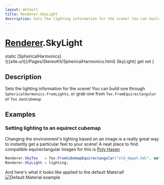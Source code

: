 ```yaml
---
layout: default
title: Renderer.SkyLight
description: Sets the lighting information for the scene! You can build one through SphericalHarmonics.FromLights, or grab one from Tex.FromEquirectangular or Tex.GenCubemap
---
```

# [Renderer]({{site.url}}/Pages/StereoKit/Renderer.html).SkyLight

<div class='signature' markdown='1'>
static [SphericalHarmonics]({{site.url}}/Pages/StereoKit/SphericalHarmonics.html) SkyLight{ get set }
</div>

## Description
Sets the lighting information for the scene! You can
build one through `SphericalHarmonics.FromLights`, or grab one
from `Tex.FromEquirectangular` or `Tex.GenCubemap`


## Examples

### Setting lighting to an equirect cubemap
Changing the environment's lighting based on an image is a really
great way to instantly get a particular feel to your scene! A neat
place to find compatible equirectangular images for this is
[Poly Haven](https://polyhaven.com/hdris)
```csharp
Renderer.SkyTex   = Tex.FromCubemapEquirectangular("old_depot.hdr", out SphericalHarmonics lighting);
Renderer.SkyLight = lighting;
```
And here's what it looks like applied to the default Material!
![Default Material example]({{site.screen_url}}/MaterialDefault.jpg)

